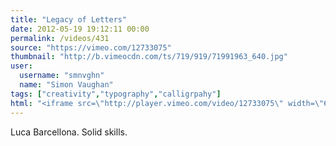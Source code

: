 ```yaml
---
title: "Legacy of Letters"
date: 2012-05-19 19:12:11 00:00
permalink: /videos/431
source: "https://vimeo.com/12733075"
thumbnail: "http://b.vimeocdn.com/ts/719/919/71991963_640.jpg"
user:
  username: "smnvghn"
  name: "Simon Vaughan"
tags: ["creativity","typography","calligrpahy"]
html: "<iframe src=\"http://player.vimeo.com/video/12733075\" width=\"640\" height=\"480\" frameborder=\"0\" webkitallowfullscreen mozallowfullscreen allowfullscreen></iframe>"
---
```


Luca Barcellona. Solid skills.